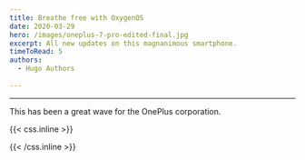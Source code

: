 ```yaml
---
title: Breathe free with OxygenOS
date: 2020-03-29
hero: /images/oneplus-7-pro-edited-final.jpg
excerpt: All new updates on this magnanimous smartphone.
timeToRead: 5
authors:
  - Hugo Authors 
 
---
```

<!-- TO insert images -> ![Example image](/static/image.png) -->

---
This has been a great wave for the OnePlus corporation.


{{< css.inline >}}
<style>
.canon { background: white; width: 100%; height: auto;}
</style>
{{< /css.inline >}}
